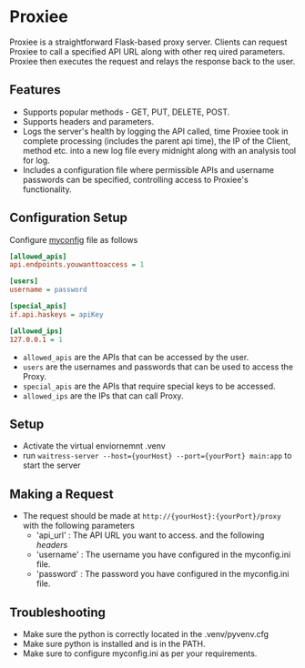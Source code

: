 # Proxiee
Proxiee is a straightforward Flask-based proxy server. Clients can request Proxiee to call a specified API URL along with other req uired parameters. Proxiee then executes the request and relays the response back to the user. 

## Features
- Supports popular methods - GET, PUT, DELETE, POST.
- Supports headers and parameters.
- Logs the server's health by logging the API called, time Proxiee took in complete processing (includes the parent api time), the IP of the Client, method etc. into a new log file every midnight along with an analysis tool for log. 
- Includes a configuration file where permissible APIs and username passwords can be specified, controlling access to Proxiee's functionality.

## Configuration Setup
Configure [myconfig](./myconfig.ini) file as follows

```ini
[allowed_apis]
api.endpoints.youwanttoaccess = 1

[users]
username = password

[special_apis]
if.api.haskeys = apiKey 

[allowed_ips]
127.0.0.1 = 1
```
- `allowed_apis` are the APIs that can be accessed by the user.
- `users` are the usernames and passwords that can be used to access the Proxy. 
- `special_apis` are the APIs that require special keys to be accessed. 
- `allowed_ips` are the IPs that can call Proxy. 

## Setup
- Activate the virtual enviornemnt .venv
- run `waitress-server --host={yourHost} --port={yourPort} main:app` to start the server

## Making a Request
- The request should be made at `http://{yourHost}:{yourPort}/proxy` with the following parameters
    - 'api_url' : The API URL you want to access.
and the following *headers*
    - 'username' : The username you have configured in the myconfig.ini file.
    - 'password' : The password you have configured in the myconfig.ini file.

## Troubleshooting
- Make sure the python is correctly located in the .venv/pyvenv.cfg
- Make sure python is installed and is in the PATH. 
- Make sure to configure myconfig.ini as per your requirements. 